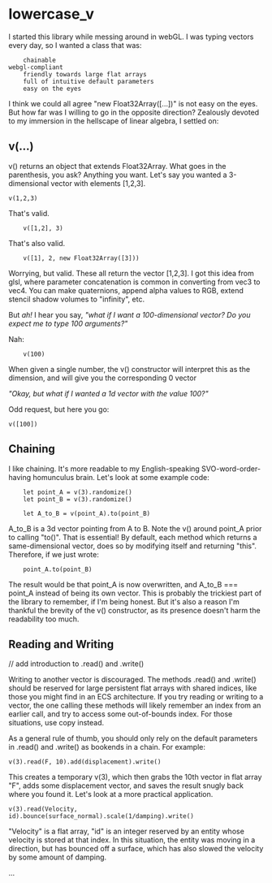 # lowercase_v

I started this library while messing around in webGL. I was typing vectors every day, so I wanted a class that was:

		chainable
    webgl-compliant
		friendly towards large flat arrays
		full of intuitive default parameters
		easy on the eyes

I think we could all agree "new Float32Array([...])" is not easy on the eyes. But how far was I willing to go in the opposite direction? Zealously devoted to my immersion in the hellscape of linear algebra, I settled on:

## v(...)

v() returns an object that extends Float32Array. What goes in the parenthesis, you ask? Anything you want. Let's say you wanted a 3-dimensional vector with elements [1,2,3].

    v(1,2,3)

That's valid.

		v([1,2], 3)

That's also valid.

		v([1], 2, new Float32Array([3]))

Worrying, but valid. These all return the vector [1,2,3]. I got this idea from glsl, where parameter concatenation is common in converting from vec3 to vec4. You can make quaternions, append alpha values to RGB, extend stencil shadow volumes to "infinity", etc.
	
But *ah!* I hear you say, *"what if I want a 100-dimensional vector? Do you expect me to type 100 arguments?"*

Nah:
	
		v(100)

When given a single number, the v() constructor will interpret this as the dimension, and will give you the corresponding 0 vector

*"Okay, but what if I wanted a 1d vector with the value 100?"*

Odd request, but here you go:

    v([100])

## Chaining

I like chaining. It's more readable to my English-speaking SVO-word-order-having homunculus brain. Let's look at some example code:

		let point_A = v(3).randomize()
		let point_B = v(3).randomize()

		let A_to_B = v(point_A).to(point_B)

A_to_B is a 3d vector pointing from A to B. Note the v() around point_A prior to calling "to()". That is essential! By default, each method which returns a same-dimensional vector, does so by modifying itself and returning "this". Therefore, if we just wrote:

		point_A.to(point_B)

The result would be that point_A is now overwritten, and A_to_B === point_A instead of being its own vector. This is probably the trickiest part of the library to remember, if I'm being honest. But it's also a reason I'm thankful the brevity of the v() constructor, as its presence doesn't harm the readability too much.

## Reading and Writing

// add introduction to .read() and .write()

Writing to another vector is discouraged. The methods .read() and .write() should be reserved for large persistent flat arrays with shared indices, like those you might find in an ECS architecture. If you try reading or writing to a vector, the one calling these methods will likely remember an index from an earlier call, and try to access some out-of-bounds index. For those situations, use copy instead.

As a general rule of thumb, you should only rely on the default parameters in .read() and .write() as bookends in a chain. For example:

	v(3).read(F, 10).add(displacement).write()

This creates a temporary v(3), which then grabs the 10th vector in flat array "F", adds some displacement vector, and saves the result snugly back where you found it. Let's look at a more practical application.

	v(3).read(Velocity, id).bounce(surface_normal).scale(1/damping).write()

"Velocity" is a flat array, "id" is an integer reserved by an entity whose velocity is stored at that index. In this situation, the entity was moving in a direction, but has bounced off a surface, which has also slowed the velocity by some amount of damping.

...


